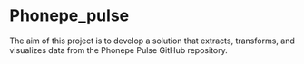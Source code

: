 # Phonepe_pulse
The aim of this project is to develop a solution that extracts, transforms, and visualizes data from the Phonepe Pulse GitHub repository.
